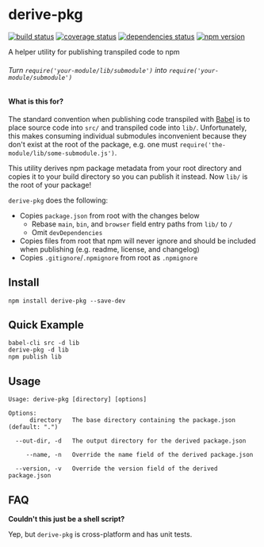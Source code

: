 # derive-pkg

[![build status][build-badge]][build-href]
[![coverage status][coverage-badge]][coverage-href]
[![dependencies status][deps-badge]][deps-href]
[![npm version][npm-badge]][npm-href]

A helper utility for publishing transpiled code to npm

###### Turn `require('your-module/lib/submodule')` into `require('your-module/submodule')`

#### What is this for?

The standard convention when publishing code transpiled with [Babel](https://github.com/babel/babel) is to place source code into `src/` and transpiled code into `lib/`. Unfortunately, this makes consuming individual submodules inconvenient because they don't exist at the root of the package, e.g. one must `require('the-module/lib/some-submodule.js')`.

This utility derives npm package metadata from your root directory and copies it to your build directory so you can publish it instead. Now `lib/` is the root of your package!

`derive-pkg` does the following:

- Copies `package.json` from root with the changes below
  - Rebase `main`, `bin`, and `browser` field entry paths from `lib/` to `/`
  - Omit `devDependencies`
- Copies files from root that npm will never ignore and should be included when publishing (e.g. readme, license, and changelog)
- Copies `.gitignore`/`.npmignore` from root as `.npmignore`

## Install

```
npm install derive-pkg --save-dev
```

## Quick Example

```
babel-cli src -d lib
derive-pkg -d lib
npm publish lib
```

## Usage

```
Usage: derive-pkg [directory] [options]

Options:
      directory   The base directory containing the package.json (default: ".")

  --out-dir, -d   The output directory for the derived package.json

     --name, -n   Override the name field of the derived package.json

  --version, -v   Override the version field of the derived package.json
```

## FAQ

**Couldn't this just be a shell script?**

Yep, but `derive-pkg` is cross-platform and has unit tests.

[npm-badge]: https://badge.fury.io/js/derive-pkg.svg
[npm-href]: https://www.npmjs.com/package/derive-pkg
[build-badge]: https://travis-ci.org/rtsao/derive-pkg.svg?branch=master
[build-href]: https://travis-ci.org/rtsao/derive-pkg
[coverage-badge]: https://coveralls.io/repos/rtsao/derive-pkg/badge.svg?branch=master&service=github
[coverage-href]: https://coveralls.io/github/rtsao/derive-pkg?branch=master
[deps-badge]: https://david-dm.org/rtsao/derive-pkg.svg
[deps-href]: https://david-dm.org/rtsao/csjs
